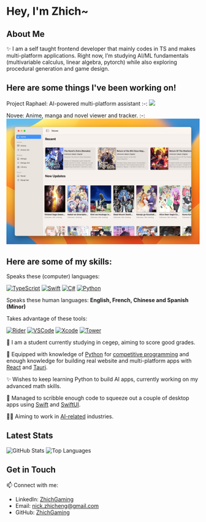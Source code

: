 # Hey, I'm Zhich~

## About Me
✨ I am a self taught frontend developer that mainly codes in TS and makes multi-platform applications. Right now, I’m studying AI/ML fundamentals (multivariable calculus, linear algebra, pytorch) while also exploring procedural generation and game design.

## Here are some things I've been working on!


Project Raphael: AI-powered multi-platform assistant
:-:
[![](https://github.com/user-attachments/assets/333bc1e8-aeb6-4931-b3c6-aba6f4746fc9)](https://github.com/Project-Raphael)

Novee: Anime, manga and novel viewer and tracker. 
:-:
[![](https://github.com/ZhichGaming/Novee/raw/master/images/home-menu.jpeg)](https://github.com/ZhichGaming/Novee)

## Here are some of my skills:

Speaks these (computer) languages:

[![TypeScript](https://img.shields.io/badge/typescript-3178C6?style=for-the-badge&logo=typescript&logoColor=white)](https://www.typescriptlang.org)
[![Swift](https://img.shields.io/badge/swift-F54A2A?style=for-the-badge&logo=swift&logoColor=white)](https://www.swift.org)
[![C#](https://img.shields.io/badge/c%23-%23239120.svg?style=for-the-badge&logo=c-sharp&logoColor=white)](https://learn.microsoft.com/en-us/dotnet/csharp/)
[![Python](https://img.shields.io/badge/python-3670A0?style=for-the-badge&logo=python&logoColor=ffdd54)](https://www.python.org)

Speaks these human languages: **English, French, Chinese and Spanish (Minor)**

Takes advantage of these tools:

[![Rider](https://img.shields.io/badge/Rider-000000.svg?style=for-the-badge&logo=Rider&logoColor=white&color=black&labelColor=crimson)](https://www.jetbrains.com/rider/)
[![VSCode](https://img.shields.io/badge/Visual_Studio_Code-0078D4?style=for-the-badge&logo=visual%20studio%20code&logoColor=white)](https://code.visualstudio.com)
[![Xcode](https://img.shields.io/badge/Xcode-007ACC?style=for-the-badge&logo=Xcode&logoColor=white)](https://developer.apple.com/xcode/)
[![Tower](https://img.shields.io/badge/Tower-FFC600?style=for-the-badge&logo=Tower&logoColor=blue)](https://www.git-tower.com/)

  📖 I am a student currently studying in cegep, aiming to score good grades.

  🧠 Equipped with knowledge of [Python][2] for [competitive programming][1] and enough knowledge for building real website and multi-platform apps with [React][9] and [Tauri][10].

  ✨ Wishes to keep learning Python to build AI apps, currently working on my advanced math skills.
  
  🎉 Managed to scribble enough code to squeeze out a couple of desktop apps using [Swift][3] and [SwiftUI][7].

  👨‍💻 Aiming to work in [AI-related][8] industries.

[1]:https://usaco.guide/general/intro-cp
[2]:https://en.wikipedia.org/wiki/Python_(programming_language)
[3]:https://en.wikipedia.org/wiki/Swift_(programming_language)
[5]:https://en.wikipedia.org/wiki/HTML
[6]:https://en.wikipedia.org/wiki/CSS
[7]:https://developer.apple.com/xcode/swiftui/
[8]:https://en.wikipedia.org/wiki/Artificial_intelligence
[9]:https://react.dev/
[10]:https://tauri.app/

## Latest Stats

![GitHub Stats](https://github-readme-stats.vercel.app/api?username=ZhichGaming)
![Top Languages](https://github-readme-stats.vercel.app/api/top-langs/?username=ZhichGaming)

## Get in Touch

📫 Connect with me:

- LinkedIn: [ZhichGaming](#)
- Email: [nick.zhicheng@gmail.com](mailto:nick.zhicheng@gmail.com)
- GitHub: [ZhichGaming](https://github.com/ZhichGaming)
